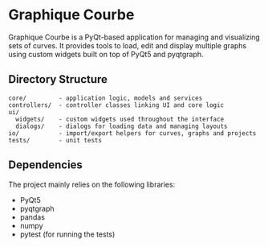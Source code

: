 # Graphique Courbe

Graphique Courbe is a PyQt-based application for managing and visualizing sets of curves. It provides tools to load, edit and display multiple graphs using custom widgets built on top of PyQt5 and pyqtgraph.

## Directory Structure

```
core/         - application logic, models and services
controllers/  - controller classes linking UI and core logic
ui/
  widgets/    - custom widgets used throughout the interface
  dialogs/    - dialogs for loading data and managing layouts
io/           - import/export helpers for curves, graphs and projects
tests/        - unit tests
```

## Dependencies

The project mainly relies on the following libraries:

- PyQt5
- pyqtgraph
- pandas
- numpy
- pytest (for running the tests)
